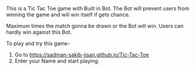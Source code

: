 This is a Tic Tac Toe game with Built in Bot.
The Bot will prevent users from winning the game and will win itself if gets chance.

Maximum times the match gonna be drawn or the Bot will win. Users can hardly win against this Bot.

To play and try this game-
1. Go to https://sadman-sakib-jisan.github.io/Tic-Tac-Toe
2. Enter your Name and start playing.
